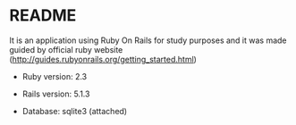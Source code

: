 # README

It is an application using Ruby On Rails for study purposes and it was made guided by official ruby website (http://guides.rubyonrails.org/getting_started.html)

* Ruby version: 2.3

* Rails version: 5.1.3

* Database: sqlite3 (attached)